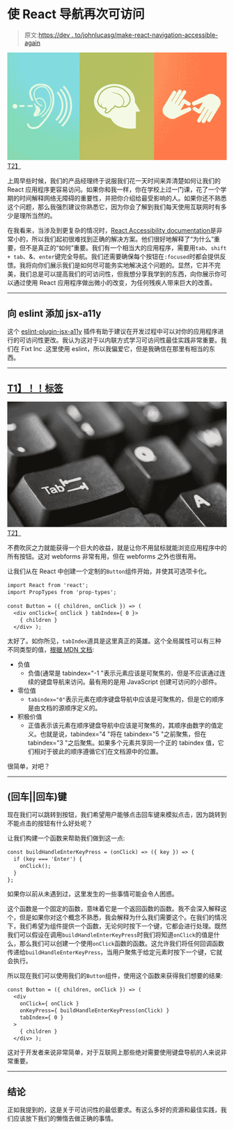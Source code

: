 # 使 React 导航再次可访问

> 原文:[https://dev . to/johnlucasg/make-react-navigation-accessible-again](https://dev.to/johnlucasg/make-react-navigation-accessible-again)

[![Imgur](img/7aab061bb95cfbdfe655f02ded1b99d3.png)T2】](https://res.cloudinary.com/practicaldev/image/fetch/s--PVfzB53b--/c_limit%2Cf_auto%2Cfl_progressive%2Cq_auto%2Cw_880/http://i.imgur.com/zd2m9dN.jpg)

上周早些时候，我们的产品经理终于说服我们花一天时间来弄清楚如何让我们的 React 应用程序更容易访问。如果你和我一样，你在学校上过一门课，花了一个学期的时间解释网络无障碍的重要性，并把你介绍给最受影响的人。如果你还不熟悉这个问题，那么我强烈建议你熟悉它，因为你会了解到我们每天使用互联网时有多少是理所当然的。

在我看来，当涉及到更复杂的情况时，[React Accessibility documentation](https://facebook.github.io/react/docs/accessibility.html)是非常小的，所以我们起初很难找到正确的解决方案。他们很好地解释了“为什么”重要，但不是真正的“如何”重要。我们有一个相当大的应用程序，需要用`tab`、`shift + tab`、&、`enter`键完全导航。我们还需要确保每个按钮在`:focused`时都会提供反馈。我将向你们展示我们是如何尽可能务实地解决这个问题的。显然，它并不完美，我们总是可以提高我们的可访问性，但我想分享我学到的东西，向你展示你可以通过使用 React 应用程序做出微小的改变，为任何残疾人带来巨大的改善。

* * *

## 向 eslint 添加 jsx-a11y

这个 [eslint-plugin-jsx-a11y](https://www.npmjs.com/package/eslint-plugin-jsx-a11y) 插件有助于建议在开发过程中可以对你的应用程序进行的可访问性更改。我认为这对于以内联方式学习可访问性最佳实践非常重要。我们在 Fixt Inc .这里使用 eslint，所以我偏爱它，但是我确信在那里有相当的东西。

* * *

## [T1】！！标签](#tab)

[![Imgur](img/6876c1182e843829de0ab499d5074f62.png)T2】](https://res.cloudinary.com/practicaldev/image/fetch/s--v57xH8cx--/c_limit%2Cf_auto%2Cfl_progressive%2Cq_auto%2Cw_880/http://i.imgur.com/C11EUT3.jpg)

不费吹灰之力就能获得一个巨大的收益，就是让你不用鼠标就能浏览应用程序中的所有按钮。这对 webforms 非常有用，但在 webforms 之外也很有用。

让我们从在 React 中创建一个定制的`Button`组件开始，并使其可选项卡化。

```
import React from 'react';
import PropTypes from 'prop-types';

const Button = ({ children, onClick }) => (
  <div onClick={ onClick } tabIndex={ 0 }>
    { children }
  </div> ); 
```

太好了。如你所见，`tabIndex`道具是这里真正的英雄。这个全局属性可以有三种不同类型的值，[根据 MDN 文档](https://developer.mozilla.org/en-US/docs/Web/HTML/Global_attributes/tabindex):

*   负值
    *   负值(通常是 tabindex="-1 "表示元素应该是可聚焦的，但是不应该通过连续的键盘导航来访问。最有用的是用 JavaScript 创建可访问的小部件。
*   零位值
    *   `tabindex="0"`表示元素在顺序键盘导航中应该是可聚焦的，但是它的顺序是由文档的源顺序定义的。
*   积极价值
    *   正值表示该元素在顺序键盘导航中应该是可聚焦的，其顺序由数字的值定义。也就是说，tabindex="4 "将在 tabindex="5 "之前聚焦，但在 tabindex="3 "之后聚焦。如果多个元素共享同一个正的 tabindex 值，它们相对于彼此的顺序遵循它们在文档源中的位置。

很简单，对吧？

* * *

## (回车||回车)键

现在我们可以跳转到按钮，我们希望用户能够点击回车键来模拟点击，因为跳转到不能点击的按钮有什么好处呢？

让我们构建一个函数来帮助我们做到这一点:

```
const buildHandleEnterKeyPress = (onClick) => ({ key }) => {
  if (key === 'Enter') { 
    onClick(); 
  }
}; 
```

如果你以前从未遇到过，这里发生的一些事情可能会令人困惑。

这个函数是一个固定的函数，意味着它是一个返回函数的函数。我不会深入解释这个，但是如果你对这个概念不熟悉，我会解释为什么我们需要这个。在我们的情况下，我们希望为组件提供一个函数，无论何时按下一个键，它都会进行处理。既然我们可以假设在调用`buildHandleEnterKeyPress`时我们将知道`onClick`的值是什么，那么我们可以创建一个使用`onClick`函数的函数。这允许我们将任何回调函数传递给`buildHandleEnterKeyPress`，当用户聚焦于给定元素时按下一个键，它就会执行。

所以现在我们可以使用我们的`Button`组件，使用这个函数来获得我们想要的结果:

```
const Button = ({ children, onClick }) => (
  <div 
    onClick={ onClick } 
    onKeyPress={ buildHandleEnterKeyPress(onClick) } 
    tabIndex={ 0 }
  >
    { children }
  </div> ); 
```

这对于开发者来说非常简单，对于互联网上那些绝对需要使用键盘导航的人来说非常重要。

* * *

## 结论

正如我提到的，这是关于可访问性的最低要求。有这么多好的资源和最佳实践，我们应该放下我们的懒惰去做正确的事情。
